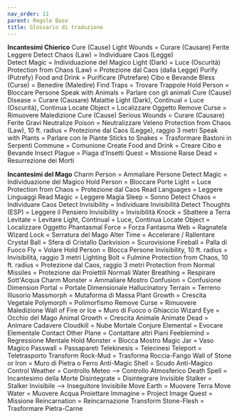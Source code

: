 ```yaml
---
nav_order: 11
parent: Regole Base
title: Glossario di traduzione
---
```


**Incantesimi Chierico**
Cure (Cause) Light Wounds = Curare (Causare) Ferite Leggere 
Detect Chaos (Law) = Individuare Caos (Legge)  
Detect Magic = Individuazione del Magico
Light (Dark) = Luce (Oscurità)
Protection from Chaos (Law) = Protezione dal Caos (dalla Legge)
Purify (Putrefy) Food and Drink = Purificare (Putrefare) Cibo e Bevande
Bless (Curse) = Benedire (Maledire)
Find Traps = Trovare Trappole
Hold Person = Bloccare Persone
Speak with Animals = Parlare con gli animali 
Cure (Cause) Disease = Curare (Causare) Malattie 
Light (Dark), Continual = Luce (Oscurità), Continua
Locate Object = Localizzare Oggetto
Remove Curse = Rimuovere Maledizione
Cure (Cause) Serious Wounds = Curare (Causare) Ferite Gravi
Neutralize Poison = Neutralizzare Veleno
Protection from Chaos (Law), 10 ft. radius = Protezione dal Caos (Legge), raggio 3 metri
Speak with Plants = Parlare con le Piante 
Sticks to Snakes = Trasformare Bastoni in Serpenti
Commune = Comunione
Create Food and Drink = Creare Cibo e Bevande
Insect Plague = Piaga d'Insetti
Quest = Missione
Raise Dead = Resurrezione dei Morti

**Incantesimi del Mago**
Charm Person = Ammaliare Persone
Detect Magic = Individuazione del Magico
Hold Person = Bloccare Porte
Light = Luce
Protection from Chaos = Protezione dal Caos
Read Languages = Leggere Linguaggi
Read Magic = Leggere Magia
Sleep = Sonno
Detect Chaos = Individuare Caos 
Detect Invisibility = Individuare Invisibilità
Detect Thoughts (ESP) = Leggere il Pensiero
Invisibility = Invisibilità
Knock = Sbattere a Terra
Levitate = Levitare
Light, Continual = Luce, Continua
Locate Object = Localizzare Oggetto
Phantasmal Force = Forza Fantasma
Web = Ragnatela
Wizard Lock = Serratura del Mago
Alter Time = Accelerare / Rallentare
Crystal Ball = Sfera di Cristallo
Darkvision = Scurovisione
Fireball = Palla di Fuoco
Fly = Volare
Hold Person = Blocca Persone
Invisibility, 10 ft. radius = Invisibilità, raggio 3 metri
Lighting Bolt = Fulmine
Protection from Chaos, 10 ft. radius = Protezione dal Caos, raggio 3 metri
Protection from Normal Missiles = Protezione dai Proiettili Normali
Water Breathing = Respirare Sott'Acqua
Charm Monster = Ammaliare Mostro
Confusion = Confusione
Dimension Portal = Portale Dimensionale
Hallucinatory Terrain = Terreno Illusorio
Massmorph = Mutaforma di Massa
Plant Growth = Crescita Vegetale
Polymorph = Polimorfismo
Remove Curse = Rimuovere Maledizione
Wall of Fire or Ice = Muro di Fuoco o Ghiaccio
Wizard Eye = Occhio del Mago
Animal Growth = Crescita Animale
Animate Dead = Animare Cadavere 
Cloudkill = Nube Mortale
Conjure Elemental = Evocare Elementale
Contact Other Plane = Contattare altri Piani
Feeblemind = Regressione Mentale
Hold Monster = Blocca Mostro
Magic Jar = Vaso Magico
Passwall = Passapareti
Telekinesis = Telecinesi
Teleport = Teletrasporto
Transform Rock-Mud = Trasforma Roccia-Fango
Wall of Stone or Iron = Muro di Pietra o Ferro
Anti-Magic Shell = Scudo Anti-Magico
Control Weather = Controllo Meteo --> Controllo Atmosferico
Death Spell = Incantesimo della Morte
Disintegrate = Disintegrare
Invisible Stalker = Stalker Invisibile --> Inseguitore Invisibile
Move Earth = Muovere Terra
Move Water = Muovere Acqua 
Proiettare Immagine = Project Image
Quest = Missione
Reincarnation = Reincarnazione
Transform Stone-Flesh = Trasformare Pietra-Carne
